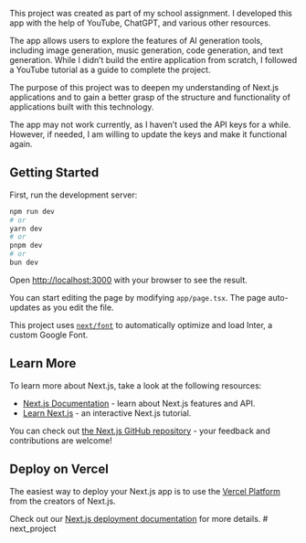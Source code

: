 This project was created as part of my school assignment. I developed this app with the help of YouTube, ChatGPT, and various other resources.

The app allows users to explore the features of AI generation tools, including image generation, music generation, code generation, and text generation. While I didn’t build the entire application from scratch, I followed a YouTube tutorial as a guide to complete the project.

The purpose of this project was to deepen my understanding of Next.js applications and to gain a better grasp of the structure and functionality of applications built with this technology.

The app may not work currently, as I haven’t used the API keys for a while. However, if needed, I am willing to update the keys and make it functional again.
## Getting Started

First, run the development server:

```bash
npm run dev
# or
yarn dev
# or
pnpm dev
# or
bun dev
```

Open [http://localhost:3000](http://localhost:3000) with your browser to see the result.

You can start editing the page by modifying `app/page.tsx`. The page auto-updates as you edit the file.

This project uses [`next/font`](https://nextjs.org/docs/basic-features/font-optimization) to automatically optimize and load Inter, a custom Google Font.

## Learn More

To learn more about Next.js, take a look at the following resources:

- [Next.js Documentation](https://nextjs.org/docs) - learn about Next.js features and API.
- [Learn Next.js](https://nextjs.org/learn) - an interactive Next.js tutorial.

You can check out [the Next.js GitHub repository](https://github.com/vercel/next.js/) - your feedback and contributions are welcome!

## Deploy on Vercel

The easiest way to deploy your Next.js app is to use the [Vercel Platform](https://vercel.com/new?utm_medium=default-template&filter=next.js&utm_source=create-next-app&utm_campaign=create-next-app-readme) from the creators of Next.js.

Check out our [Next.js deployment documentation](https://nextjs.org/docs/deployment) for more details.
#   n e x t _ p r o j e c t 
 
 
